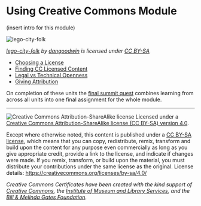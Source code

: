 # Using Creative Commons Module

(insert intro for this module)

![lego-city-folk](https://github.com/creativecommons/cc-cert-core/blob/master/images/using/lego-action.jpg "lego-city-folk")

*[lego-city-folk](https://flickr.com/photos/dangoodwin/3919016898 "lego-city-folk") by [dangoodwin](https://flickr.com/people/dangoodwin) is licensed under [CC BY-SA](https://creativecommons.org/licenses/by-sa/2.0/)*

* [Choosing a License](choosing-license.md)
* [Finding CC Licensed Content](finding-content.md)
* [Legal vs Technical Openness](legal-technical-open.md)
* [Giving Attribution](attribution.md)


On completion of these units the [final summit quest](summit-quest.md) combines learning from across all  units into one final assignment for the whole module.


----

![Creative Commons Attribution-ShareAlike license](https://github.com/creativecommons/cc-cert-core/blob/master/images/cc-by-sa-88x31.png "CC BY-SA")
Licensed under a [Creative Commons Attribution-ShareAlike license (CC BY-SA) version 4.0](https://creativecommons.org/licenses/by-sa/4.0/).

Except where otherwise noted, this content is published under a [CC BY-SA license](https://creativecommons.org/licenses/by-sa/4.0/), which means that you can copy, redistribute, remix, transform and build upon the content for any purpose even commercially as long as you give appropriate credit, provide a link to the license, and indicate if changes were made. If you remix, transform, or build upon the material, you must distribute your contributions under the same license as the original.
License details: https://creativecommons.org/licenses/by-sa/4.0/

*Creative Commons Certificates have been created with the kind support of [Creative Commons](http://creativecommons.org/), the [Institute of Museum and Library Services](https://www.imls.gov/), and the [Bill &amp; Melinda Gates Foundation](http://www.gatesfoundation.org/).*

